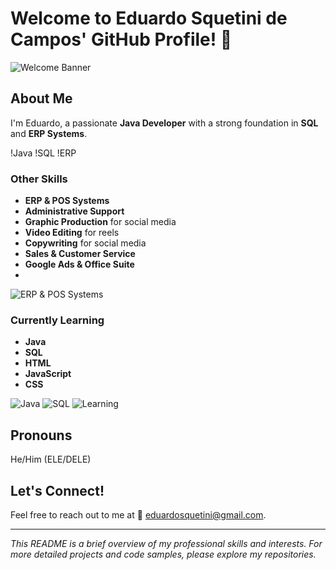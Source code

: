 # Welcome to Eduardo Squetini de Campos' GitHub Profile! 👋

![Welcome Banner](https://bing.com/th?id=OIP.X2zTOrvmhmURq7QKD_T-MAHaC9)

## About Me
I'm Eduardo, a passionate **Java Developer** with a strong foundation in **SQL** and **ERP Systems**.

!Java
!SQL
!ERP

### Other Skills
- **ERP & POS Systems**
- **Administrative Support**
- **Graphic Production** for social media
- **Video Editing** for reels
- **Copywriting** for social media
- **Sales & Customer Service**
- **Google Ads & Office Suite**
- 
![ERP & POS Systems](https://bing.com/th?id=OIP.r3T4JvgAoelM4fPgkwI3sgHaIC)

### Currently Learning
- **Java**
- **SQL**
- **HTML**
- **JavaScript**
- **CSS**

![Java](https://bing.com/th?id=OIP.If2-QhkKV2NFkm0yh-kAEwHaK9) ![SQL](https://bing.com/th?id=OIP.4FgSJ6MAFBT33Iy1noQw9wHaEK) ![Learning](https://bing.com/th?id=OIP.3833CXt6wTj5isfAgpRF9QHaEK)

## Pronouns
He/Him (ELE/DELE)

## Let's Connect!
Feel free to reach out to me at 📧 eduardosquetini@gmail.com.

---

*This README is a brief overview of my professional skills and interests. For more detailed projects and code samples, please explore my repositories.*



